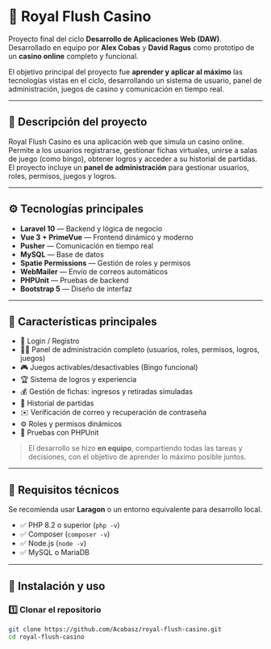 # 🎰 Royal Flush Casino

Proyecto final del ciclo **Desarrollo de Aplicaciones Web (DAW)**.  
Desarrollado en equipo por **Alex Cobas** y **David Ragus** como prototipo de un **casino online** completo y funcional.

El objetivo principal del proyecto fue **aprender y aplicar al máximo** las tecnologías vistas en el ciclo, desarrollando un sistema de usuario, panel de administración, juegos de casino y comunicación en tiempo real.

---

## 🧠 Descripción del proyecto

Royal Flush Casino es una aplicación web que simula un casino online.  
Permite a los usuarios registrarse, gestionar fichas virtuales, unirse a salas de juego (como bingo), obtener logros y acceder a su historial de partidas.  
El proyecto incluye un **panel de administración** para gestionar usuarios, roles, permisos, juegos y logros.

---

## ⚙️ Tecnologías principales

- **Laravel 10** — Backend y lógica de negocio  
- **Vue 3 + PrimeVue** — Frontend dinámico y moderno  
- **Pusher** — Comunicación en tiempo real  
- **MySQL** — Base de datos  
- **Spatie Permissions** — Gestión de roles y permisos  
- **WebMailer** — Envío de correos automáticos  
- **PHPUnit** — Pruebas de backend  
- **Bootstrap 5** — Diseño de interfaz

---

## 🧩 Características principales

- 🔐 Login / Registro  
- 🧑‍💼 Panel de administración completo (usuarios, roles, permisos, logros, juegos)  
- 🎮 Juegos activables/desactivables (Bingo funcional)  
- 🏆 Sistema de logros y experiencia  
- 💰 Gestión de fichas: ingresos y retiradas simuladas  
- 📜 Historial de partidas  
- ✉️ Verificación de correo y recuperación de contraseña  
- ⚙️ Roles y permisos dinámicos  
- 🧪 Pruebas con PHPUnit

> El desarrollo se hizo **en equipo**, compartiendo todas las tareas y decisiones, con el objetivo de aprender lo máximo posible juntos.

---

## 🧰 Requisitos técnicos

Se recomienda usar **Laragon** o un entorno equivalente para desarrollo local.

- ✅ PHP 8.2 o superior (`php -v`)  
- ✅ Composer (`composer -v`)  
- ✅ Node.js (`node -v`)  
- ✅ MySQL o MariaDB

---

## 🚀 Instalación y uso

### 1️⃣ Clonar el repositorio
```bash
git clone https://github.com/Acobasz/royal-flush-casino.git
cd royal-flush-casino
